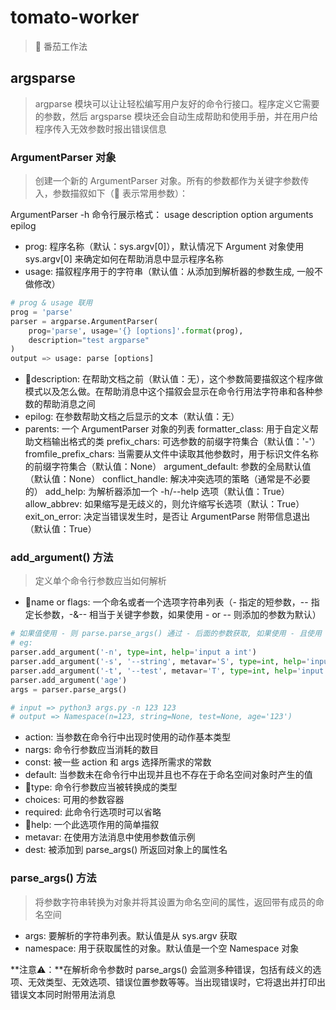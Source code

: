 # tomato-worker
> 🍅 番茄工作法
## argsparse
> argparse 模块可以让让轻松编写用户友好的命令行接口。程序定义它需要的参数，然后 argsparse 模块还会自动生成帮助和使用手册，并在用户给程序传入无效参数时报出错误信息

### ArgumentParser 对象
> 创建一个新的 ArgumentParser 对象。所有的参数都作为关键字参数传入，参数描叙如下（🌟 表示常用参数）：

ArgumentParser -h 命令行展示格式：
usage
description
option arguments
epilog

- prog: 程序名称（默认：sys.argv[0]），默认情况下 Argument 对象使用 sys.argv[0] 来确定如何在帮助消息中显示程序名称
- usage: 描叙程序用于的字符串（默认值：从添加到解析器的参数生成, 一般不做修改）
```python
# prog & usage 联用
prog = 'parse'
parser = argparse.ArgumentParser(
    prog='parse', usage='{} [options]'.format(prog),
    description="test argparse"
)
output => usage: parse [options]
```
- 🌟description: 在帮助文档之前（默认值：无），这个参数简要描叙这个程序做模式以及怎么做。在帮助消息中这个描叙会显示在命令行用法字符串和各种参数的帮助消息之间
- epilog: 在参数帮助文档之后显示的文本（默认值：无）
- parents: 一个 ArgumentParser 对象的列表
formatter_class: 用于自定义帮助文档输出格式的类
prefix_chars: 可选参数的前缀字符集合（默认值：'-'）
fromfile_prefix_chars: 当需要从文件中读取其他参数时，用于标识文件名称的前缀字符集合（默认值：None）
argument_default: 参数的全局默认值（默认值：None）
conflict_handle: 解决冲突选项的策略（通常是不必要的）
add_help: 为解析器添加一个 -h/--help 选项（默认值：True）
allow_abbrev: 如果缩写是无歧义的，则允许缩写长选项（默认：True）
exit_on_error: 决定当错误发生时，是否让 ArgumentParse 附带信息退出（默认值：True）

### add_argument() 方法
> 定义单个命令行参数应当如何解析

- 🌟name or flags: 一个命名或者一个选项字符串列表（- 指定的短参数，-- 指定长参数，-&-- 相当于关键字参数，如果使用 - or -- 则添加的参数为默认）
```python
# 如果值使用 - 则 parse.parse_args() 通过 - 后面的参数获取, 如果使用 - 且使用 -- 则parse.parse_args() 通过 -- 后面指定的参数获取，如果没有使用 - or -- 则parse.parse_args() 通过 name 获取
# eg:
parser.add_argument('-n', type=int, help='input a int')
parser.add_argument('-s', '--string', metavar='S', type=int, help='input a str')
parser.add_argument('-t', '--test', metavar='T', type=int, help='input a test')
parser.add_argument('age')
args = parser.parse_args()

# input => python3 args.py -n 123 123
# output => Namespace(n=123, string=None, test=None, age='123')
```
- action: 当参数在命令行中出现时使用的动作基本类型
- nargs: 命令行参数应当消耗的数目
- const: 被一些 action 和 args 选择所需求的常数
- default: 当参数未在命令行中出现并且也不存在于命名空间对象时产生的值
- 🌟type: 命令行参数应当被转换成的类型
- choices: 可用的参数容器
- required: 此命令行选项时可以省略
- 🌟help: 一个此选项作用的简单描叙
- metavar: 在使用方法消息中使用参数值示例
- dest: 被添加到 parse_args() 所返回对象上的属性名

### parse_args() 方法
> 将参数字符串转换为对象并将其设置为命名空间的属性，返回带有成员的命名空间

- args: 要解析的字符串列表。默认值是从 sys.argv 获取
- namespace: 用于获取属性的对象。默认值是一个空 Namespace 对象

**注意⚠️：**在解析命令参数时 parse_args() 会监测多种错误，包括有歧义的选项、无效类型、无效选项、错误位置参数等等。当出现错误时，它将退出并打印出错误文本同时附带用法消息
